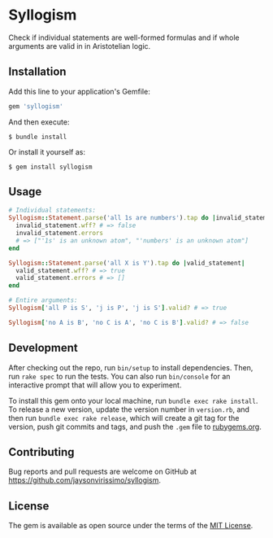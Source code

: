 # Syllogism

Check if individual statements are well-formed formulas and if whole arguments are valid in in Aristotelian logic.

## Installation

Add this line to your application's Gemfile:

```ruby
gem 'syllogism'
```

And then execute:

    $ bundle install

Or install it yourself as:

    $ gem install syllogism

## Usage

```ruby
# Individual statements:
Syllogism::Statement.parse('all 1s are numbers').tap do |invalid_statement|
  invalid_statement.wff? # => false
  invalid_statement.errors
  # => ["'1s' is an unknown atom", "'numbers' is an unknown atom"]
end

Syllogism::Statement.parse('all X is Y').tap do |valid_statement|
  valid_statement.wff? # => true
  valid_statement.errors # => []
end

# Entire arguments:
Syllogism['all P is S', 'j is P', 'j is S'].valid? # => true

Syllogism['no A is B', 'no C is A', 'no C is B'].valid? # => false
```

## Development

After checking out the repo, run `bin/setup` to install dependencies. Then, run `rake spec` to run the tests. You can also run `bin/console` for an interactive prompt that will allow you to experiment.

To install this gem onto your local machine, run `bundle exec rake install`. To release a new version, update the version number in `version.rb`, and then run `bundle exec rake release`, which will create a git tag for the version, push git commits and tags, and push the `.gem` file to [rubygems.org](https://rubygems.org).

## Contributing

Bug reports and pull requests are welcome on GitHub at https://github.com/jaysonvirissimo/syllogism.


## License

The gem is available as open source under the terms of the [MIT License](https://opensource.org/licenses/MIT).
